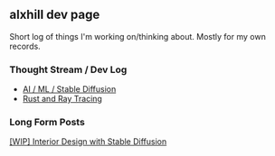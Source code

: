 ## alxhill dev page

Short log of things I'm working on/thinking about. Mostly for my own records.

### Thought Stream / Dev Log

* [AI / ML / Stable Diffusion](topics/ai-ml)
* [Rust and Ray Tracing](topics/rust)

### Long Form Posts

[\[WIP\] Interior Design with Stable Diffusion](drafts/interior-design)